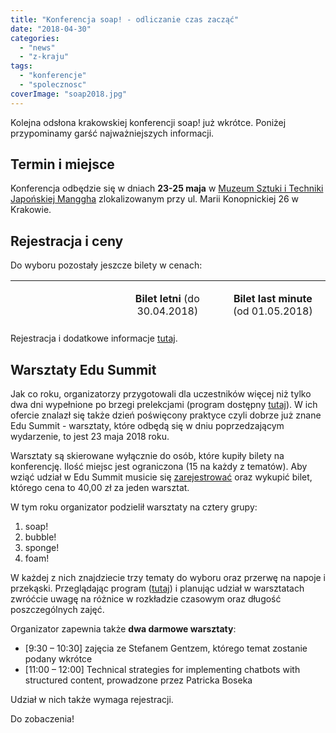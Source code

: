 ```yaml
---
title: "Konferencja soap! - odliczanie czas zacząć"
date: "2018-04-30"
categories: 
  - "news"
  - "z-kraju"
tags: 
  - "konferencje"
  - "spolecznosc"
coverImage: "soap2018.jpg"
---
```


Kolejna odsłona krakowskiej konferencji soap! już wkrótce. Poniżej przypominamy garść najważniejszych informacji.

## Termin i miejsce

Konferencja odbędzie się w dniach **23-25 maja** w [Muzeum Sztuki i Techniki Japońskiej Manggha](http://manggha.pl/) zlokalizowanym przy ul. Marii Konopnickiej 26 w Krakowie.

## Rejestracja i ceny

Do wyboru pozostały jeszcze bilety w cenach:

<table style="height: 68px;" width="597"><tbody><tr style="height: 66px;"><td style="width: 153.84px; height: 66px;"></td><td style="width: 153.84px; height: 66px;"><p style="text-align: center;"><strong>Bilet letni</strong> (do 30.04.2018)</p></td><td style="width: 153.84px; text-align: center; height: 66px;"><strong>Bilet last minute</strong> (od 01.05.2018)</td></tr><tr style="height: 18px;"><td style="width: 153.84px; height: 18px;">2 dni (24-25 maja)</td><td style="width: 153.84px; height: 18px; text-align: center;">999,98 zł</td><td style="width: 153.84px; height: 18px; text-align: center;">1300 zł</td></tr><tr style="height: 3.35999px;"><td style="width: 153.84px; height: 3.35999px;">1 dzień (24 maja)</td><td style="width: 153.84px; height: 3.35999px; text-align: center;">550,01 zł</td><td style="width: 153.84px; height: 3.35999px; text-align: center;">700,01 zł</td></tr><tr style="height: 18px;"><td style="width: 153.84px; height: 18px;">2 dzień (25 maja)</td><td style="width: 153.84px; height: 18px; text-align: center;">550,01 zł</td><td style="width: 153.84px; height: 18px; text-align: center;">-</td></tr></tbody></table>

Rejestracja i dodatkowe informacje [tutaj](http://soapconf.com/#ticket).

## Warsztaty Edu Summit

Jak co roku, organizatorzy przygotowali dla uczestników więcej niż tylko dwa dni wypełnione po brzegi prelekcjami (program dostępny [tutaj](http://soapconf.com/schedule_2018/)). W ich ofercie znalazł się także dzień poświęcony praktyce czyli dobrze już znane Edu Summit - warsztaty, które odbędą się w dniu poprzedzającym wydarzenie, to jest 23 maja 2018 roku.

Warsztaty są skierowane wyłącznie do osób, które kupiły bilety na konferencję. Ilość miejsc jest ograniczona (15 na każdy z tematów). Aby wziąć udział w Edu Summit musicie się [zarejestrować](https://soap-2018-the-best-content-conference.evenea.pl/) oraz wykupić bilet, którego cena to 40,00 zł za jeden warsztat.

W tym roku organizator podzielił warsztaty na cztery grupy:

1. soap!
2. bubble!
3. sponge!
4. foam!

W każdej z nich znajdziecie trzy tematy do wyboru oraz przerwę na napoje i przekąski. Przeglądając program ([tutaj](http://soapconf.com/schedule_2018/)) i planując udział w warsztatach zwróćcie uwagę na różnice w rozkładzie czasowym oraz długość poszczególnych zajęć.

Organizator zapewnia także **dwa darmowe warsztaty**:

- \[9:30 – 10:30\] zajęcia ze Stefanem Gentzem, którego temat zostanie podany wkrótce
- \[11:00 – 12:00\] Technical strategies for implementing chatbots with structured content, prowadzone przez Patricka Boseka

Udział w nich także wymaga rejestracji.

Do zobaczenia!

